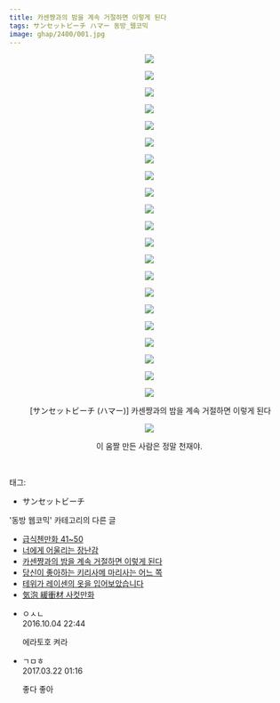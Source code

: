 ```yaml
---
title: 카센쨩과의 밤을 계속 거절하면 이렇게 된다
tags: サンセットビーチ ハマー 동방_웹코믹
image: ghap/2400/001.jpg
---
```

<div class="article">
<p style="text-align: center; clear: none; float: none;"><img src="{{ site.nasurl }}/ghap/2400/001.jpg"/></p>
<p style="text-align: center; clear: none; float: none;"><img src="{{ site.nasurl }}/ghap/2400/002.jpg"/></p>
<p style="text-align: center; clear: none; float: none;"><img src="{{ site.nasurl }}/ghap/2400/003.jpg"/></p>
<p style="text-align: center; clear: none; float: none;"><img src="{{ site.nasurl }}/ghap/2400/004.jpg"/></p>
<p style="text-align: center; clear: none; float: none;"><img src="{{ site.nasurl }}/ghap/2400/005.jpg"/></p>
<p style="text-align: center; clear: none; float: none;"><img src="{{ site.nasurl }}/ghap/2400/006.jpg"/></p>
<p style="text-align: center; clear: none; float: none;"><img src="{{ site.nasurl }}/ghap/2400/007.jpg"/></p>
<p style="text-align: center; clear: none; float: none;"><img src="{{ site.nasurl }}/ghap/2400/008.jpg"/></p>
<p style="text-align: center; clear: none; float: none;"><img src="{{ site.nasurl }}/ghap/2400/009.jpg"/></p>
<p style="text-align: center; clear: none; float: none;"><img src="{{ site.nasurl }}/ghap/2400/010.jpg"/></p>
<p style="text-align: center; clear: none; float: none;"><img src="{{ site.nasurl }}/ghap/2400/011.jpg"/></p>
<p style="text-align: center; clear: none; float: none;"><img src="{{ site.nasurl }}/ghap/2400/012.jpg"/></p>
<p style="text-align: center; clear: none; float: none;"><img src="{{ site.nasurl }}/ghap/2400/013.jpg"/></p>
<p style="text-align: center; clear: none; float: none;"><img src="{{ site.nasurl }}/ghap/2400/014.jpg"/></p>
<p style="text-align: center; clear: none; float: none;"><img src="{{ site.nasurl }}/ghap/2400/015.jpg"/></p>
<p style="text-align: center; clear: none; float: none;"><img src="{{ site.nasurl }}/ghap/2400/016.jpg"/></p>
<p style="text-align: center; clear: none; float: none;"><img src="{{ site.nasurl }}/ghap/2400/017.jpg"/></p>
<p style="text-align: center; clear: none; float: none;"><img src="{{ site.nasurl }}/ghap/2400/018.jpg"/></p>
<p style="text-align: center; clear: none; float: none;"><img src="{{ site.nasurl }}/ghap/2400/019.jpg"/></p>
<p style="text-align: center; clear: none; float: none;"><img src="{{ site.nasurl }}/ghap/2400/020.jpg"/></p>
<p style="text-align: center; clear: none; float: none;"><img src="{{ site.nasurl }}/ghap/2400/021.jpg"/></p>
<p style="text-align: center; clear: none; float: none;"> [サンセットビーチ (ハマー)] 카센쨩과의 밤을 계속 거절하면 이렇게 된다</p>
<p style="text-align: center; clear: none; float: none;"><img src="{{ site.nasurl }}/ghap/2400/022.gif"/></p>
<p style="text-align: center; clear: none; float: none;">이 움짤 만든 사람은 정말 천재야.</p>
<p><br/></p>
</div><div class="tagTrail">
<p>태그: </p>
<ul>
<li>サンセットビーチ</li>
</ul>
</div><div class="another">
<p>'동방 웹코믹' 카테고리의 다른 글</p>
<ul>
<li><a href="/2016-10-06-ghap_2463">급식첸만화 41~50</a></li>
<li><a href="/2016-10-03-ghap_2418">너에게 어울리는 장난감</a></li>
<li><a href="/2016-09-30-ghap_2400">카센쨩과의 밤을 계속 거절하면 이렇게 된다</a></li>
<li><a href="/2016-09-29-ghap_2387">당신이 좋아하는 키리사메 마리사는 어느 쪽</a></li>
<li><a href="/2016-09-27-ghap_2362">테위가 레이센의 옷을 입어보았습니다</a></li>
<li><a href="/2016-09-26-ghap_2348">気泡 緩衝材 사컷만화</a></li>
</ul>
</div><div class="cb_module cb_fluid">
<div class="cb_wrt cb_profile">
<div class="comment">
<ul>
<li class="cb_thumb_off" id="comment14820236">
<div class="cb_comment_area">
<div class="cb_info_area">
<div class="cb_section">
<span class="cb_nick_name">ㅇㅅㄴ</span>
</div>
<div class="cb_section">
<span class="cb_date">2016.10.04 22:44 </span>
</div>
</div>
<div class="cb_dsc_comment">
<p class="cb_dsc">
											에라토호 켜라
										</p>
</div>
</div></li>
<li class="cb_thumb_off" id="comment14945571">
<div class="cb_comment_area">
<div class="cb_info_area">
<div class="cb_section">
<span class="cb_nick_name">ㄱㅁㅎ</span>
</div>
<div class="cb_section">
<span class="cb_date">2017.03.22 01:16 </span>
</div>
</div>
<div class="cb_dsc_comment">
<p class="cb_dsc">
											좋다 좋아
										</p>
</div>
</div></li>
</ul>
</div>
</div><!-- commentList close -->
</div>